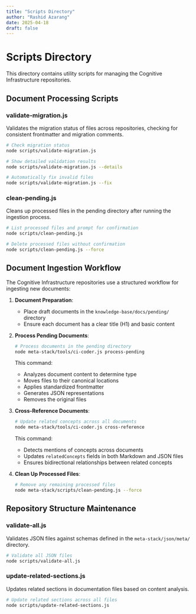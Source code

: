 ```yaml
---
title: "Scripts Directory"
author: "Rashid Azarang"
date: 2025-04-18
draft: false
---
```


# Scripts Directory

<!-- migrated from knowledge-base repo on 2025-04 -->

This directory contains utility scripts for managing the Cognitive Infrastructure repositories.

## Document Processing Scripts

### validate-migration.js

Validates the migration status of files across repositories, checking for consistent frontmatter and migration comments.

```bash
# Check migration status
node scripts/validate-migration.js

# Show detailed validation results
node scripts/validate-migration.js --details

# Automatically fix invalid files
node scripts/validate-migration.js --fix
```

### clean-pending.js

Cleans up processed files in the pending directory after running the ingestion process.

```bash
# List processed files and prompt for confirmation
node scripts/clean-pending.js

# Delete processed files without confirmation
node scripts/clean-pending.js --force
```

## Document Ingestion Workflow

The Cognitive Infrastructure repositories use a structured workflow for ingesting new documents:

1. **Document Preparation**: 
   - Place draft documents in the `knowledge-base/docs/pending/` directory
   - Ensure each document has a clear title (H1) and basic content

2. **Process Pending Documents**:
   ```bash
   # Process documents in the pending directory
   node meta-stack/tools/ci-coder.js process-pending
   ```
   This command:
   - Analyzes document content to determine type
   - Moves files to their canonical locations
   - Applies standardized frontmatter
   - Generates JSON representations
   - Removes the original files

3. **Cross-Reference Documents**:
   ```bash
   # Update related concepts across all documents
   node meta-stack/tools/ci-coder.js cross-reference
   ```
   This command:
   - Detects mentions of concepts across documents
   - Updates `relatedConcepts` fields in both Markdown and JSON files
   - Ensures bidirectional relationships between related concepts

4. **Clean Up Processed Files**:
   ```bash
   # Remove any remaining processed files
   node meta-stack/scripts/clean-pending.js --force
   ```

## Repository Structure Maintenance

### validate-all.js

Validates JSON files against schemas defined in the `meta-stack/json/meta/` directory.

```bash
# Validate all JSON files
node scripts/validate-all.js
```

### update-related-sections.js

Updates related sections in documentation files based on content analysis.

```bash
# Update related sections across all files
node scripts/update-related-sections.js
``` 